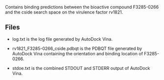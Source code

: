 Contains binding predictions between the bioactive compound F3285-0266 and the cside search space on the virulence factor rv1821.

## Files

- log.txt is the log file generated by AutoDock Vina.

- rv1821_F3285-0266_cside.pdbqt is the PDBQT file generated by AutoDock Vina containing the orientation and binding location of F3285-0266.

- stdoe.txt is the combined STDOUT and STDERR output of AutoDock Vina.

